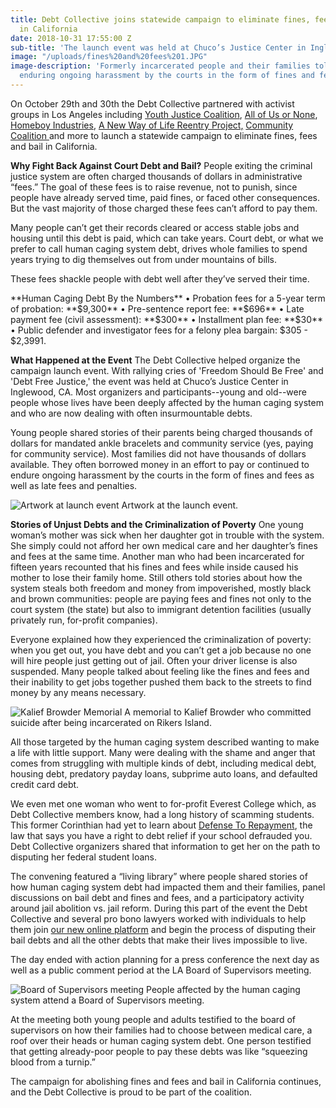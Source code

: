 ```yaml
---
title: Debt Collective joins statewide campaign to eliminate fines, fees and bail
  in California
date: 2018-10-31 17:55:00 Z
sub-title: 'The launch event was held at Chuco’s Justice Center in Inglewood, CA '
image: "/uploads/fines%20and%20fees%201.JPG"
image-description: 'Formerly incarcerated people and their families told stories of
  enduring ongoing harassment by the courts in the form of fines and fees. '
---
```


On October 29th and 30th the Debt Collective partnered with activist groups in Los Angeles including [Youth Justice Coalition](http://www.youth4justice.org/), [All of Us or None](https://www.prisonerswithchildren.org/our-projects/allofus-or-none/), [Homeboy Industries](https://www.homeboyindustries.org/), 
[A New Way of Life Reentry Project,](http://anewwayoflife.org/) [Community Coalition ](http://cocosouthla.org/)and more to launch a statewide campaign to eliminate fines, fees and bail in California. 

**Why Fight Back Against Court Debt and Bail?**
People exiting the criminal justice system are often charged thousands of dollars in administrative “fees.” The goal of these fees is to raise revenue, not to punish, since people have already served time, paid fines, or faced other consequences. But the vast majority of those charged these fees can’t afford to pay them.

Many people can’t get their records cleared or access stable jobs and housing until this debt is paid, which can take years. Court debt, or what we prefer to call human caging system debt, drives whole families to spend years trying to dig themselves out from under mountains of bills. 

These fees shackle people with debt well after they’ve served their time.

<div class="boxBorder">
**Human Caging Debt By the Numbers**
•	Probation fees for a 5-year term of probation: **$9,300**
•	Pre-sentence report fee: **$696**
•	Late payment fee (civil assessment): **$300**
•	Installment plan fee: **$30**
•	Public defender and investigator fees for a felony plea 
        bargain: $305 - $2,3991. </div>


**What Happened at the Event**
The Debt Collective helped organize the campaign launch event. With rallying cries of 'Freedom Should Be Free' and 'Debt Free Justice,' the event was held at Chuco’s Justice Center in Inglewood, CA. Most organizers and participants--young and old--were people whose lives have been deeply affected by the human caging system and who are now dealing with often insurmountable debts. 

Young people shared stories of their parents being charged thousands of dollars for mandated ankle bracelets and community service (yes, paying for community service). Most families did not have thousands of dollars available. They often borrowed money in an effort to pay or continued to endure ongoing harassment by the courts in the form of fines and fees as well as late fees and penalties. 

![Artwork at launch event](/uploads/fines%20and%20fees%207.JPG)
Artwork at the launch event. 

**Stories of Unjust Debts and the Criminalization of Poverty**
One young woman’s mother was sick when her daughter got in trouble with the system. She simply could not afford her own medical care and her daughter’s fines and fees at the same time. Another man who had been incarcerated for fifteen years recounted that his fines and fees while inside caused his mother to lose their family home. Still others told stories about how the system steals both freedom and money from impoverished, mostly black and brown communities: people are paying fees and fines not only to the court system (the state) but also to immigrant detention facilities (usually privately run, for-profit companies). 

Everyone explained how they experienced the criminalization of poverty: when you get out, you have debt and you can’t get a job because no one will hire people just getting out of jail. Often your driver license is also suspended. Many people talked about feeling like the fines and fees and their inability to get jobs together pushed them back to the streets to find money by any means necessary. 

![Kalief Browder Memorial](/uploads/fines%20and%20fees%204.JPG)
A memorial to Kalief Browder who committed suicide after being incarcerated on Rikers Island. 

All those targeted by the human caging system described wanting to make a life with little support. Many were dealing with the shame and anger that comes from struggling with multiple kinds of debt, including medical debt, housing debt, predatory payday loans, subprime auto loans, and defaulted credit card debt. 

We even met one woman who went to for-profit Everest College which, as Debt Collective members know, had a long history of scamming students. This former Corinthian had yet to learn about [Defense To Repayment](https://tools.debtcollective.org/defense-to-repayment), the law that says you have a right to debt relief if your school defrauded you. Debt Collective organizers shared that information to get her on the path to disputing her federal student loans. 

The convening featured a “living library” where people shared stories of how human caging system debt had impacted them and their families, panel discussions on bail debt and fines and fees, and a participatory activity around jail abolition vs. jail reform. During this part of the event the Debt Collective and several pro bono lawyers worked with individuals to help them join [our new online platform](debtcollective.org) and begin the process of disputing their bail debts and all the other debts that make their lives impossible to live. 

The day ended with action planning for a press conference the next day as well as a public comment period at the LA Board of Supervisors meeting. 

![Board of Supervisors meeting](/uploads/fines%20and%20fees%203.JPG)
People affected by the human caging system attend a Board of Supervisors meeting. 

At the meeting both young people and adults testified to the board of supervisors on how their families had to choose between medical care, a roof over their heads or human caging system debt. One person testified that getting already-poor people to pay these debts was like “squeezing blood from a turnip.” 

The campaign for abolishing fines and fees and bail in California continues, and the Debt Collective is proud to be part of the coalition. 

